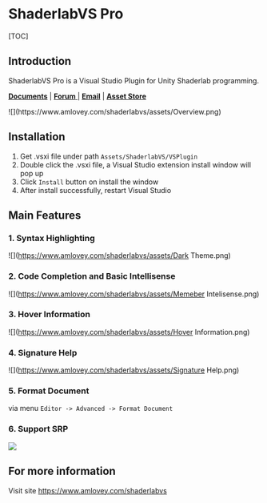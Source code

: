 ShaderlabVS Pro
====
[TOC]

##  Introduction

ShaderlabVS Pro is a Visual Studio Plugin for Unity Shaderlab programming.

<p>
<a href='http://www.amlovey.com/shaderlabvs'><strong>Documents</strong></a> | 
<a href='http://forum.unity3d.com/threads/1032139/'><strong>Forum</strong> </a> | 
<a href='mailto:amlovey@qq.com'><strong>Email</strong></a> |
<a href='https://assetstore.unity.com/packages/slug/186176?aid=1011lGoJ'><strong>Asset Store </strong> </a> 
</p>
![](https://www.amlovey.com/shaderlabvs/assets/Overview.png)


## Installation

1. Get .vsxi file under path `Assets/ShaderlabVS/VSPlugin`
2. Double click the .vsxi file, a Visual Studio extension install window will pop up
3. Click `Install` button on install the window 
4. After install successfully, restart Visual Studio

## Main Features

### 1. Syntax Highlighting

![](https://www.amlovey.com/shaderlabvs/assets/Dark Theme.png)

### 2. Code Completion and Basic Intellisense

![](https://www.amlovey.com/shaderlabvs/assets/Memeber Intelisense.png)

### 3. Hover Information

![](https://www.amlovey.com/shaderlabvs/assets/Hover Information.png)

### 4. Signature Help

![](https://www.amlovey.com/shaderlabvs/assets/Signature Help.png)

### 5. Format Document

via menu `Editor -> Advanced -> Format Document` 

### 6. Support SRP

![](https://www.amlovey.com/shaderlabvs/assets/SRP.png)

## For more information

Visit site <https://www.amlovey.com/shaderlabvs>